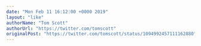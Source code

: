 ```yaml
---
date: "Mon Feb 11 16:12:00 +0000 2019"
layout: "like"
authorName: "Tom Scott"
authorUrl: "https://twitter.com/tomscott"
originalPost: "https://twitter.com/tomscott/status/1094992457111162880"
---
```


